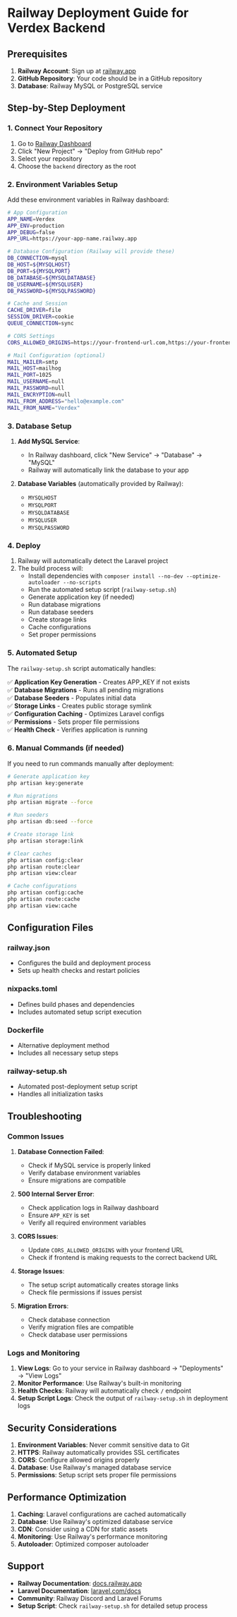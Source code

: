 # Railway Deployment Guide for Verdex Backend

## Prerequisites

1. **Railway Account**: Sign up at [railway.app](https://railway.app)
2. **GitHub Repository**: Your code should be in a GitHub repository
3. **Database**: Railway MySQL or PostgreSQL service

## Step-by-Step Deployment

### 1. Connect Your Repository

1. Go to [Railway Dashboard](https://railway.app/dashboard)
2. Click "New Project" → "Deploy from GitHub repo"
3. Select your repository
4. Choose the `backend` directory as the root

### 2. Environment Variables Setup

Add these environment variables in Railway dashboard:

```bash
# App Configuration
APP_NAME=Verdex
APP_ENV=production
APP_DEBUG=false
APP_URL=https://your-app-name.railway.app

# Database Configuration (Railway will provide these)
DB_CONNECTION=mysql
DB_HOST=${MYSQLHOST}
DB_PORT=${MYSQLPORT}
DB_DATABASE=${MYSQLDATABASE}
DB_USERNAME=${MYSQLUSER}
DB_PASSWORD=${MYSQLPASSWORD}

# Cache and Session
CACHE_DRIVER=file
SESSION_DRIVER=cookie
QUEUE_CONNECTION=sync

# CORS Settings
CORS_ALLOWED_ORIGINS=https://your-frontend-url.com,https://your-frontend-app.railway.app

# Mail Configuration (optional)
MAIL_MAILER=smtp
MAIL_HOST=mailhog
MAIL_PORT=1025
MAIL_USERNAME=null
MAIL_PASSWORD=null
MAIL_ENCRYPTION=null
MAIL_FROM_ADDRESS="hello@example.com"
MAIL_FROM_NAME="Verdex"
```

### 3. Database Setup

1. **Add MySQL Service**:
   - In Railway dashboard, click "New Service" → "Database" → "MySQL"
   - Railway will automatically link the database to your app

2. **Database Variables** (automatically provided by Railway):
   - `MYSQLHOST`
   - `MYSQLPORT`
   - `MYSQLDATABASE`
   - `MYSQLUSER`
   - `MYSQLPASSWORD`

### 4. Deploy

1. Railway will automatically detect the Laravel project
2. The build process will:
   - Install dependencies with `composer install --no-dev --optimize-autoloader --no-scripts`
   - Run the automated setup script (`railway-setup.sh`)
   - Generate application key (if needed)
   - Run database migrations
   - Run database seeders
   - Create storage links
   - Cache configurations
   - Set proper permissions

### 5. Automated Setup

The `railway-setup.sh` script automatically handles:

✅ **Application Key Generation** - Creates APP_KEY if not exists  
✅ **Database Migrations** - Runs all pending migrations  
✅ **Database Seeders** - Populates initial data  
✅ **Storage Links** - Creates public storage symlink  
✅ **Configuration Caching** - Optimizes Laravel configs  
✅ **Permissions** - Sets proper file permissions  
✅ **Health Check** - Verifies application is running  

### 6. Manual Commands (if needed)

If you need to run commands manually after deployment:

```bash
# Generate application key
php artisan key:generate

# Run migrations
php artisan migrate --force

# Run seeders
php artisan db:seed --force

# Create storage link
php artisan storage:link

# Clear caches
php artisan config:clear
php artisan route:clear
php artisan view:clear

# Cache configurations
php artisan config:cache
php artisan route:cache
php artisan view:cache
```

## Configuration Files

### railway.json
- Configures the build and deployment process
- Sets up health checks and restart policies

### nixpacks.toml
- Defines build phases and dependencies
- Includes automated setup script execution

### Dockerfile
- Alternative deployment method
- Includes all necessary setup steps

### railway-setup.sh
- Automated post-deployment setup script
- Handles all initialization tasks

## Troubleshooting

### Common Issues

1. **Database Connection Failed**:
   - Check if MySQL service is properly linked
   - Verify database environment variables
   - Ensure migrations are compatible

2. **500 Internal Server Error**:
   - Check application logs in Railway dashboard
   - Ensure `APP_KEY` is set
   - Verify all required environment variables

3. **CORS Issues**:
   - Update `CORS_ALLOWED_ORIGINS` with your frontend URL
   - Check if frontend is making requests to the correct backend URL

4. **Storage Issues**:
   - The setup script automatically creates storage links
   - Check file permissions if issues persist

5. **Migration Errors**:
   - Check database connection
   - Verify migration files are compatible
   - Check database user permissions

### Logs and Monitoring

1. **View Logs**: Go to your service in Railway dashboard → "Deployments" → "View Logs"
2. **Monitor Performance**: Use Railway's built-in monitoring
3. **Health Checks**: Railway will automatically check `/` endpoint
4. **Setup Script Logs**: Check the output of `railway-setup.sh` in deployment logs

## Security Considerations

1. **Environment Variables**: Never commit sensitive data to Git
2. **HTTPS**: Railway automatically provides SSL certificates
3. **CORS**: Configure allowed origins properly
4. **Database**: Use Railway's managed database service
5. **Permissions**: Setup script sets proper file permissions

## Performance Optimization

1. **Caching**: Laravel configurations are cached automatically
2. **Database**: Use Railway's optimized database service
3. **CDN**: Consider using a CDN for static assets
4. **Monitoring**: Use Railway's performance monitoring
5. **Autoloader**: Optimized composer autoloader

## Support

- **Railway Documentation**: [docs.railway.app](https://docs.railway.app)
- **Laravel Documentation**: [laravel.com/docs](https://laravel.com/docs)
- **Community**: Railway Discord and Laravel Forums
- **Setup Script**: Check `railway-setup.sh` for detailed setup process 